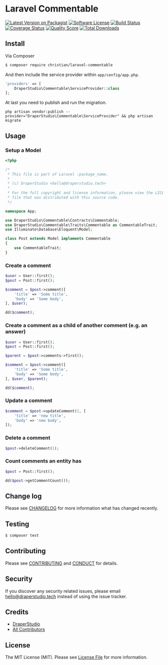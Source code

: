 # Laravel Commentable

[![Latest Version on Packagist][ico-version]][link-packagist]
[![Software License][ico-license]](LICENSE.md)
[![Build Status][ico-travis]][link-travis]
[![Coverage Status][ico-scrutinizer]][link-scrutinizer]
[![Quality Score][ico-code-quality]][link-code-quality]
[![Total Downloads][ico-downloads]][link-downloads]

## Install

Via Composer

``` bash
$ composer require christian/laravel-commentable
```

And then include the service provider within `app/config/app.php`.

``` php
'providers' => [
    DraperStudio\Commentable\ServiceProvider::class
];
```

At last you need to publish and run the migration.
```
php artisan vendor:publish --provider="DraperStudio\Commentable\ServiceProvider" && php artisan migrate
```

## Usage


### Setup a Model
``` php
<?php

/*
 * This file is part of Laravel :package_name.
 *
 * (c) DraperStudio <hello@draperstudio.tech>
 *
 * For the full copyright and license information, please view the LICENSE
 * file that was distributed with this source code.
 */

namespace App;

use DraperStudio\Commentable\Contracts\Commentable;
use DraperStudio\Commentable\Traits\Commentable as CommentableTrait;
use Illuminate\Database\Eloquent\Model;

class Post extends Model implements Commentable
{
    use CommentableTrait;
}

```

### Create a comment
``` php
$user = User::first();
$post = Post::first();

$comment = $post->comment([
    'title' => 'Some title',
    'body' => 'Some body',
], $user);

dd($comment);
```

### Create a comment as a child of another comment (e.g. an answer)
``` php
$user = User::first();
$post = Post::first();

$parent = $post->comments->first();

$comment = $post->comment([
    'title' => 'Some title',
    'body' => 'Some body',
], $user, $parent);

dd($comment);
```

### Update a comment
``` php
$comment = $post->updateComment(1, [
    'title' => 'new title',
    'body' => 'new body',
]);
```

### Delete a comment
``` php
$post->deleteComment(1);
```

### Count comments an entity has
``` php
$post = Post::first();

dd($post->getCommentCount());
```

## Change log

Please see [CHANGELOG](CHANGELOG.md) for more information what has changed recently.

## Testing

``` bash
$ composer test
```

## Contributing

Please see [CONTRIBUTING](.github/CONTRIBUTING.md) and [CONDUCT](CONDUCT.md) for details.

## Security

If you discover any security related issues, please email hello@draperstudio.tech instead of using the issue tracker.

## Credits

- [DraperStudio][link-author]
- [All Contributors][link-contributors]

## License

The MIT License (MIT). Please see [License File](LICENSE.md) for more information.

[ico-version]: https://img.shields.io/packagist/v/DraperStudio/laravel-commentable.svg?style=flat-square
[ico-license]: https://img.shields.io/badge/license-MIT-brightgreen.svg?style=flat-square
[ico-travis]: https://img.shields.io/travis/DraperStudio/Laravel-Commentable/master.svg?style=flat-square
[ico-scrutinizer]: https://img.shields.io/scrutinizer/coverage/g/DraperStudio/laravel-commentable.svg?style=flat-square
[ico-code-quality]: https://img.shields.io/scrutinizer/g/DraperStudio/laravel-commentable.svg?style=flat-square
[ico-downloads]: https://img.shields.io/packagist/dt/DraperStudio/laravel-commentable.svg?style=flat-square

[link-packagist]: https://packagist.org/packages/DraperStudio/laravel-commentable
[link-travis]: https://travis-ci.org/DraperStudio/Laravel-Commentable
[link-scrutinizer]: https://scrutinizer-ci.com/g/DraperStudio/laravel-commentable/code-structure
[link-code-quality]: https://scrutinizer-ci.com/g/DraperStudio/laravel-commentable
[link-downloads]: https://packagist.org/packages/DraperStudio/laravel-commentable
[link-author]: https://github.com/DraperStudio
[link-contributors]: ../../contributors
